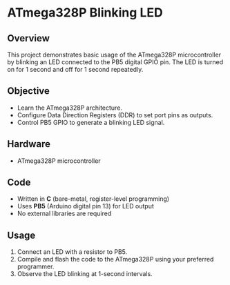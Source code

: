# ATmega328P Blinking LED

## Overview
This project demonstrates basic usage of the ATmega328P microcontroller by blinking an LED connected to the PB5 digital GPIO pin. The LED is turned on for 1 second and off for 1 second repeatedly.

## Objective
- Learn the ATmega328P architecture.
- Configure Data Direction Registers (DDR) to set port pins as outputs.
- Control PB5 GPIO to generate a blinking LED signal.

## Hardware
- ATmega328P microcontroller

## Code
- Written in **C** (bare-metal, register-level programming)
- Uses **PB5** (Arduino digital pin 13) for LED output
- No external libraries are required

## Usage
1. Connect an LED with a resistor to PB5.
2. Compile and flash the code to the ATmega328P using your preferred programmer.
3. Observe the LED blinking at 1-second intervals.
